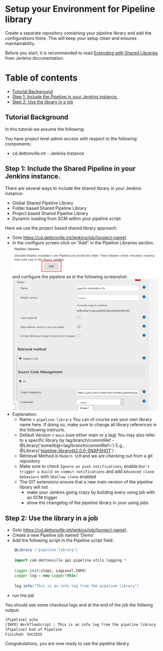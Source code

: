 # Setup your Environment for Pipeline library

Create a separate repository containing your pipeline library and add
the configurations there. This will keep your setup clean and ensures
maintainability.

Before you start, it is recommended to read
[Extending with Shared Libraries](https://jenkins.io/doc/book/pipeline/shared-libraries/)
from Jenkins documentation.

# Table of contents
* [Tutorial Background](#tutorial-background)
* [Step 1: Include the Pipeline in your Jenkins instance.](#step-1-include-the-pipeline-in-your-jenkins-instance)
* [Step 2: Use the library in a job](#step-2-use-the-library-in-a-job)


## Tutorial Background

In this tutorial we assume the following:

You have project level admin access with respect to the following components:

* cd.dettonville.int - Jenkins Instance

## Step 1: Include the Shared Pipeline in your Jenkins instance.

There are several ways to include the shared library in your Jenkins instance:

* Global Shared Pipeline Library
* Folder based Shared Pipeline Library
* Project based Shared Pipeline Library
* Dynamic loading from SCM within your pipeline script.

Here we use the project based shared library approach.

* Goto https://cd.dettonville.int/jenkins/job/[project-name].
* In the configure screen click on "Add" in the Pipeline Libraries
  section.
  ![sharedLibrary001](assets/tutorial-setup-library/shared-library-001.png) and
  configure the pipeline as in the following screenshot:
  ![sharedLibrary002](assets/tutorial-setup-library/shared-library-002.png)
* Explanation:
  * Name = `pipeline-library`
    You can of course use your own library name here.  If doing so, make sure to change all library references in the following instructs.
  * Default Version = `main` (use either main or a tag)
    You may also refer to a specific library by tag/branch/commitRef - @Library('somelib@<tag/branch/commitRef>')
    E.g., @Library('pipeline-library@2.0.0-SNAPSHOT')
  * Retrieval Method is `Modern SCM` and we are checking out from a git
    repository
  * Make sure to check `Ignore on push notifications`, enable `Don't
    trigger a build on commit notifications` and add `Advanced clone
    behaviors` with `Shallow clone` enabled
  * The GIT extensions ensure that a new main version of the pipeline
    library will not
    * make your Jenkins going crazy by building every using job with an SCM
      trigger
    * show the changelog of the pipeline library in your using jobs

## Step 2: Use the library in a job

* Goto https://cd.dettonville.int/jenkins/job/[project-name].
* Create a new Pipeline job named 'Demo'
* Add the following script in the Pipeline script field:
  ```groovy
   @Library ('pipeline-library')

   import com.dettonville.api.pipeline.utils.logging.*

   Logger.init(steps, LogLevel.INFO)
   Logger log = new Logger(this)

   log.info("This is an info log from the pipeline library")      
  ```
* run the job

You should see some checkout logs and at the end of the job the follwing
output:

```text
[Pipeline] echo
[INFO] WorkflowScript : This is an info log from the pipeline library
[Pipeline] End of Pipeline
Finished: SUCCESS
```

Congratulations, you are now ready to use the pipeline library

